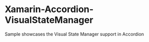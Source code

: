 # Xamarin-Accordion-VisualStateManager
Sample showcases the Visual State Manager support in Accordion
